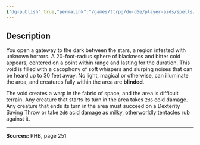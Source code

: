 ```yaml
---
{"dg-publish":true,"permalink":"/games/ttrpg/dn-d5e/player-aids/spells/level-3/hunger-of-hadar/","tags":["TTRPG/DND/5e","verbal","somatic","material","concentration","Spell"],"noteIcon":""}
---
```



## Description
You open a gateway to the dark between the stars, a region infested with unknown horrors.
A 20-foot-radius sphere of blackness and bitter cold appears, centered on a point within range and lasting for the duration.
This void is filled with a cacophony of soft whispers and slurping noises that can be heard up to 30 feet away.
No light, magical or otherwise, can illuminate the area, and creatures fully within the area are **blinded**.

The void creates a warp in the fabric of space, and the area is difficult terrain.
Any creature that starts its turn in the area takes `2d6` cold damage.
Any creature that ends its turn in the area must succeed on a Dexterity Saving Throw or take `2d6` acid damage as milky, otherworldly tentacles rub against it.

---

**Sources:** PHB, page 251
